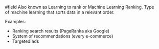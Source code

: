 #field 
Also known as Learning to rank or Machine Learning Ranking.
Type of machine learning that sorts data in a relevant order.

Examples:
- Ranking search results (PageRanka aka Google)
- System of recommendations (every e-commerce)
- Targeted ads

  
